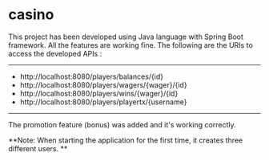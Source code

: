 # casino

This project has been developed using Java language with Spring Boot framework. 
All the features are working fine. The following are the URIs to access the developed APIs :

---
* http://localhost:8080/players/balances/{id}
* http://localhost:8080/players/wagers/{wager}/{id}  
* http://localhost:8080/players/wins/{wager}/{id}
* http://localhost:8080/players/playertx/{username}
---

The promotion feature (bonus) was added and it's working correctly. 

**Note: When starting the application for the first time, it creates three different users. **
